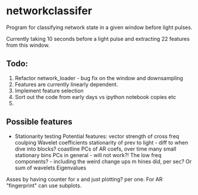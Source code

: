 # networkclassifer
Program for classifying network state in a given window before light pulses.

Currently taking 10 seconds before a light pulse and extracting 22 features from this window.

## Todo:

1. Refactor network_loader - bug fix on the window and downsampling
2. Features are currently linearly dependent. 
3. Implement feature selection
4. Sort out the code from early days vs ipython notebook copies etc
5. 



## Possible features
* Stationarity testing
Potential features:
vector strength of cross freq coulping 
Wavelet coefficients
stationarity of prev to light - diff to when dive into blocks?
coastline
PCs of AR coefs, over time many small stationary bins
PCs in general - will not work?!
The low freq components? - including the weird change ups m hines did, per sec?
Or sum of wavelets
Eigenvalues

Asses by having counter for x and just plotting? per one. For AR "fingerprint" can use subplots.
